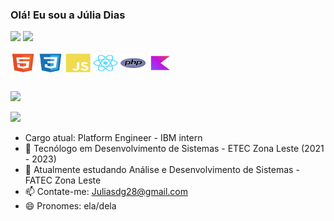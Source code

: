 ### Olá! Eu sou a Júlia Dias

<div>
 <img  height="180em" src="https://github-readme-stats.vercel.app/api?username=Juliasdg&show_icons=true&theme=dracula&include_all_commits=true&count_private_true"/>

 <img height="180em" src="https://github-readme-stats.vercel.app/api/top-langs/?username=Juliasdg&layout=compact&langs_count=16&theme=dracula" />
</div>

<div style="display: inline_block"><br>
 <img align="center" alt="Júlia-HTML" height="30" width="40" src="https://raw.githubusercontent.com/devicons/devicon/master/icons/html5/html5-original.svg">

  <img align="center" alt="Júlia-CSS" height="30" width="40" src="https://raw.githubusercontent.com/devicons/devicon/master/icons/css3/css3-original.svg">

  <img align="center" alt="Júlia-Js" height="30" width="40" src="https://raw.githubusercontent.com/devicons/devicon/master/icons/javascript/javascript-plain.svg">
  
  <img align="center" alt="Júlia-React" height="30" width="40" src="https://raw.githubusercontent.com/devicons/devicon/master/icons/react/react-original.svg">

  <img align="center" alt="Júlia-React" height="30" width="40" src="https://raw.githubusercontent.com/devicons/devicon/master/icons/php/php-original.svg">

  <img align="center" alt="Júlia-React" height="30" width="40" src="https://raw.githubusercontent.com/devicons/devicon/master/icons/kotlin/kotlin-original.svg">
    
</div>

##

<div style="display: inline_block">
   <a href="https://www.linkedin.com/in/j%C3%BAlia-dias-gon%C3%A7alves-411854211/" target="_blank"><img    src="https://img.shields.io/badge/-LinkedIn-%230077B5?style=for-the-      badge&logo=linkedin&logoColor=white" target="_blank"></a> 

  <a href = "mailto:juliasdg28@gmail.com"><img src="https://img.shields.io/badge/-Gmail-%23333?style=for-the-badge&logo=gmail&logoColor=white" target="_blank"></a>
</div>



- Cargo atual: Platform Engineer - IBM intern 
- 🔭 Tecnólogo em Desenvolvimento de Sistemas - ETEC Zona Leste (2021 - 2023)
- 🌱 Atualmente estudando Análise e Desenvolvimento de Sistemas - FATEC Zona Leste
- 📫 Contate-me: Juliasdg28@gmail.com
- 😄 Pronomes: ela/dela

